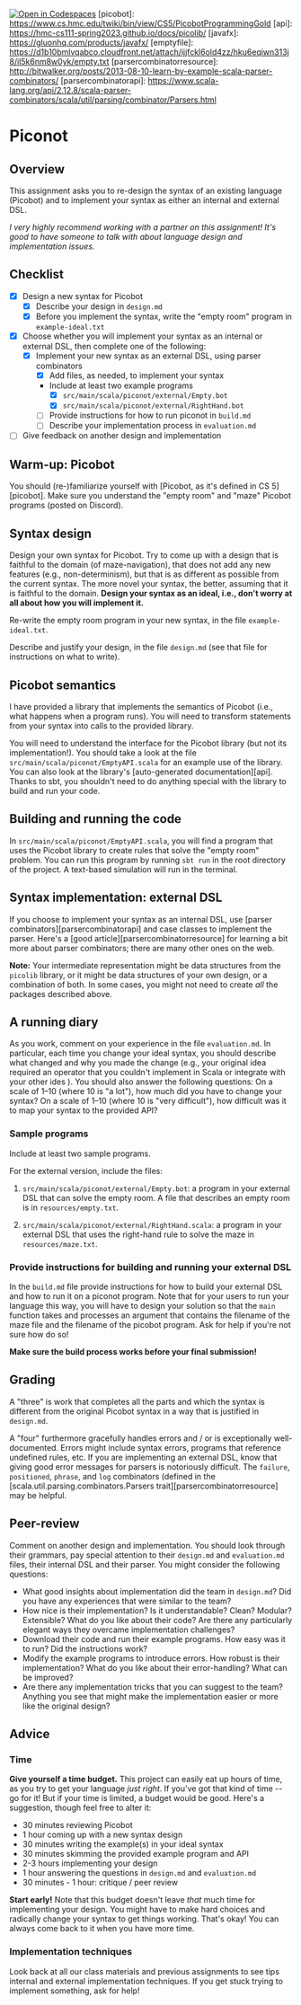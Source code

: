 [![Open in Codespaces](https://classroom.github.com/assets/launch-codespace-f4981d0f882b2a3f0472912d15f9806d57e124e0fc890972558857b51b24a6f9.svg)](https://classroom.github.com/open-in-codespaces?assignment_repo_id=10397341)
[picobot]: https://www.cs.hmc.edu/twiki/bin/view/CS5/PicobotProgrammingGold
[api]: https://hmc-cs111-spring2023.github.io/docs/picolib/
[javafx]: https://gluonhq.com/products/javafx/
[emptyfile]: https://d1b10bmlvqabco.cloudfront.net/attach/ijjfckl6old4zz/hku6eqiwn313j8/il5k6nm8w0yk/empty.txt
[parsercombinatorresource]: http://bitwalker.org/posts/2013-08-10-learn-by-example-scala-parser-combinators/
[parsercombinatorapi]: https://www.scala-lang.org/api/2.12.8/scala-parser-combinators/scala/util/parsing/combinator/Parsers.html

# Piconot

## Overview

This assignment asks you to re-design the syntax of an existing language
(Picobot) and to implement your syntax as either an internal and external DSL.

_I very highly recommend working with a partner on this assignment! It's good to have someone
to talk with about language design and implementation issues._

## Checklist

- [x] Design a new syntax for Picobot
  - [x] Describe your design in `design.md`
  - [x] Before you implement the syntax, write the "empty room" program in
        `example-ideal.txt`
- [x] Choose whether you will implement your syntax as an internal or external DSL,
      then complete one of the following:
  - [x] Implement your new syntax as an external DSL, using parser combinators
    - [x] Add files, as needed, to implement your syntax
    - Include at least two example programs
      - [x] `src/main/scala/piconot/external/Empty.bot`
      - [x] `src/main/scala/piconot/external/RightHand.bot`
    - [ ] Provide instructions for how to run piconot in `build.md`
    - [ ] Describe your implementation process in `evaluation.md`
- [ ] Give feedback on another design and implementation

## Warm-up: Picobot

You should (re-)familiarize yourself with
[Picobot, as it's defined in CS 5][picobot]. Make sure you understand the
"empty room" and "maze" Picobot programs (posted on Discord).

## Syntax design

Design your own syntax for Picobot. Try to come up with a design that is
faithful to the domain (of maze-navigation), that does not add any new features
(e.g., non-determinism), but that is as different as possible from the current
syntax. The more novel your syntax, the better, assuming that it is faithful to
the domain. **Design your syntax as an ideal, i.e., don't worry at all about how
you will implement it.**

Re-write the empty room program in your new syntax, in the file
`example-ideal.txt`.

Describe and justify your design, in the file `design.md` (see that file for
instructions on what to write).

## Picobot semantics

I have provided a library that implements the semantics of Picobot (i.e., what
happens when a program runs). You will need to transform statements from your
syntax into calls to the provided library.

You will need to understand the interface for the Picobot library (but not its
implementation!). You should take a look at the file
`src/main/scala/piconot/EmptyAPI.scala` for an example use of the library. You
can also look at the library's [auto-generated documentation][api]. Thanks to sbt, you
shouldn't need to do anything special with the library to build and run your code.

## Building and running the code

In `src/main/scala/piconot/EmptyAPI.scala`, you will find a program that uses the Picobot
library to create rules that solve the "empty room" problem. You can run this program
by running `sbt run` in the root directory of the project. A text-based simulation will
run in the terminal.

## Syntax implementation: external DSL

If you choose to implement your syntax as an internal DSL, use [parser
combinators][parsercombinatorapi] and case classes to implement the parser. Here's a [good
article][parsercombinatorresource] for learning a bit more about parser combinators; there
are many other ones on the web.

**Note:** Your intermediate representation might be data structures from the
`picolib` library, or it might be data structures of your own design, or a
combination of both. In some cases, you might not need to create _all_ the
packages described above.

## A running diary

As you work, comment on your experience in the file `evaluation.md`. In
particular, each time you change your ideal syntax, you should describe what
changed and why you made the change (e.g., your original idea required an
operator that you couldn't implement in Scala or integrate with your other ides
). You should also answer the following questions: On a scale of 1–10 (where 10
is "a lot"), how much did you have to change your syntax? On a scale of 1–10
(where 10 is "very difficult"), how difficult was it to map your syntax to the
provided API?

### Sample programs

Include at least two sample programs.

For the external version, include the files:

1. `src/main/scala/piconot/external/Empty.bot`: a program in your external
   DSL that
   can solve the empty room. A file that describes an empty room is in
   `resources/empty.txt`.

2. `src/main/scala/piconot/external/RightHand.scala`: a program in your external DSL
   that uses the right-hand rule to solve the maze in `resources/maze.txt`.

### Provide instructions for building and running your external DSL

In the `build.md` file provide instructions for how to build your external DSL and how to
run it on a piconot program. Note that for your users to run your language this way, you
will have to design your solution so that the `main` function takes and processes an
argument that contains the filename of the maze file and the filename of the picobot
program. Ask for help if you're not sure how do so!

**Make sure the build process works before your final submission!**

## Grading

A "three" is work that completes all the parts and which the syntax is different
from the original Picobot syntax in a way that is justified in `design.md`.

A "four" furthermore gracefully handles errors and / or is exceptionally well-documented.
Errors might include syntax errors, programs that reference undefined rules, etc. If you
are implementing an external DSL, know that giving good error messages for parsers is
notoriously difficult. The `failure`, `positioned`, `phrase`, and `log` combinators
(defined in the [scala.util.parsing.combinators.Parsers
trait][parsercombinatorresource] may be helpful.

## Peer-review

Comment on another design and implementation. You should look through
their grammars, pay special attention to their `design.md` and `evaluation.md`
files, their internal DSL and their parser. You might consider the following
questions:

- What good insights about implementation did the team in `design.md`? Did
  you have any experiences that were similar to the team?
- How nice is their implementation? Is it understandable? Clean? Modular?
  Extensible? What do you like about their code? Are there any particularly
  elegant ways they overcame implementation challenges?
- Download their code and run their example programs. How easy was it to run?
  Did the instructions work?
- Modify the example programs to introduce errors. How robust is their
  implementation? What do you like about their error-handling? What can be improved?
- Are there any implementation tricks that you can suggest to the team?
  Anything you see that might make the implementation easier or more like the
  original design?

## Advice

### Time

**Give yourself a time budget.** This project can easily eat up hours of time,
as you try to get your language _just right_. If you've got that kind of time --
go for it! But if your time is limited, a budget would be good. Here's a
suggestion, though feel free to alter it:

- 30 minutes reviewing Picobot
- 1 hour coming up with a new syntax design
- 30 minutes writing the example(s) in your ideal syntax
- 30 minutes skimming the provided example program and API
- 2-3 hours implementing your design
- 1 hour answering the questions in `design.md` and `evaluation.md`
- 30 minutes - 1 hour: critique / peer review

**Start early!** Note that this budget doesn't leave _that_ much time for implementing
your design. You might have to make hard choices and radically change your syntax to get
things working. That's okay! You can always come back to it when you have more time.

### Implementation techniques

Look back at all our class materials and previous assignments to see tips
internal and external implementation techniques. If you get stuck trying to
implement something, ask for help!
